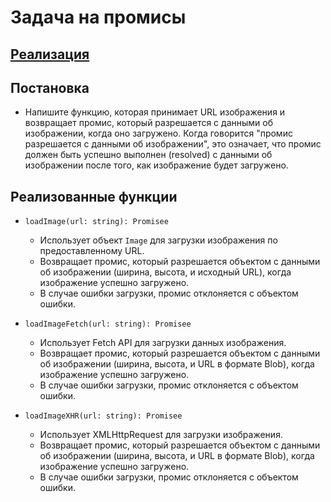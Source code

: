 # Задача на промисы

## [Реализация](./index.js)

## Постановка 
- Напишите функцию, которая принимает URL изображения и возвращает промис, который разрешается с данными об изображении, когда оно загружено. Когда говорится "промис разрешается с данными об изображении", это означает, что промис должен быть успешно выполнен (resolved) с данными об изображении после того, как изображение будет загружено.

## Реализованные функции
- `loadImage(url: string): Promisee`
    - Использует объект `Image` для загрузки изображения по предоставленному URL. 
    - Возвращает промис, который разрешается объектом с данными об изображении (ширина, высота, и исходный URL), когда изображение успешно загружено. 
    - В случае ошибки загрузки, промис отклоняется с объектом ошибки.


- `loadImageFetch(url: string): Promisee`
    - Использует Fetch API для загрузки данных изображения.
    - Возвращает промис, который разрешается объектом с данными об изображении (ширина, высота, и URL в формате Blob), когда изображение успешно загружено.
    - В случае ошибки загрузки, промис отклоняется с объектом ошибки.


- `loadImageXHR(url: string): Promisee`
    - Использует XMLHttpRequest для загрузки изображения.
    - Возвращает промис, который разрешается объектом с данными об изображении (ширина, высота, и URL в формате Blob), когда изображение успешно загружено.
    - В случае ошибки загрузки, промис отклоняется с объектом ошибки.
